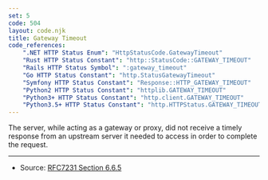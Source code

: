 ```yaml
---
set: 5
code: 504
layout: code.njk
title: Gateway Timeout
code_references:
    ".NET HTTP Status Enum": "HttpStatusCode.GatewayTimeout"
    "Rust HTTP Status Constant": "http::StatusCode::GATEWAY_TIMEOUT"
    "Rails HTTP Status Symbol": ":gateway_timeout"
    "Go HTTP Status Constant": "http.StatusGatewayTimeout"
    "Symfony HTTP Status Constant": "Response::HTTP_GATEWAY_TIMEOUT"
    "Python2 HTTP Status Constant": "httplib.GATEWAY_TIMEOUT"
    "Python3+ HTTP Status Constant": "http.client.GATEWAY_TIMEOUT"
    "Python3.5+ HTTP Status Constant": "http.HTTPStatus.GATEWAY_TIMEOUT"
---
```


The server, while acting as a gateway or proxy, did not receive a timely response from an upstream server it needed to access in order to complete the request.

---

* Source: [RFC7231 Section 6.6.5][1]

[1]: <https://tools.ietf.org/html/rfc7231#section-6.6.5>
